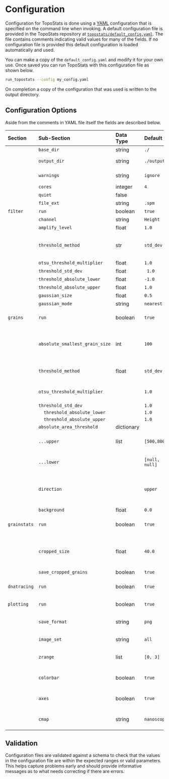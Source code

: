 # Configuration

Configuration for TopoStats is done using a [YAML](https://yaml.org/) configuration that is specified on the command line when
invoking. A default configuration file is provided in the TopoStats repository at
[`topostats/default_config.yaml`](https://github.com/AFM-SPM/TopoStats/blob/dev/topostats/default_config.yaml). The file
contains comments indicating valid values for many of the fields. If no configuration file is provided this default
configuration is loaded automatically and used.

You can make a copy of the `default_config.yaml` and modify it for your own use. Once saved you can run TopoStats with
this configuration file as shown below.

``` bash
run_topostats --config my_config.yaml
```

On completion a copy of the configuration that was used is written to the output directory.


## Configuration Options

Aside from the comments in YAML file itself the fields are described below.


| Section      | Sub-Section                    | Data Type  | Default        | Description                                                                                                                         |
|:-------------|:-------------------------------|:-----------|:---------------|:------------------------------------------------------------------------------------------------------------------------------------|
|              | `base_dir`                     | string     | `./`           |                                                                                                                                     |
|              | `output_dir`                   | string     | `./output`     | Directory that output should be saved to.                                                                                           |
|              | `warnings`                     | string     | `ignore`       | Turns of warnings being shown.                                                                                                      |
|              | `cores`                        | integer    | `4`            |                                                                                                                                     |
|              | `quiet`                        | false      |                |                                                                                                                                     |
|              | `file_ext`                     | string     | `.spm`         |                                                                                                                                     |
| `filter`     | `run`                          | boolean    | `true`         |                                                                                                                                     |
|              | `channel`                      | string     | `Height`       |                                                                                                                                     |
|              | `amplify_level`                | float      | `1.0`          |                                                                                                                                     |
|              | `threshold_method`             | str        | `std_dev`      | Threshold method for filtering, options are `ostu`, `std_dev` or `absolute`.                                                        |
|              | `otsu_threshold_multiplier`    | float      | `1.0`          |                                                                                                                                     |
|              | `threshold_std_dev`            | float      | ` 1.0`         |                                                                                                                                     |
|              | `threshold_absolute_lower`     | float      | `-1.0`         |                                                                                                                                     |
|              | `threshold_absolute_upper`     | float      | `1.0`          |                                                                                                                                     |
|              | `gaussian_size`                | float      | `0.5`          |                                                                                                                                     |
|              | `gaussian_mode`                | string     | `nearest`      |                                                                                                                                     |
| `grains`     | `run`                          | boolean    | `true`         | Whether to run grain finding. Options `true`, `false`                                                                               |
|              | `absolute_smallest_grain_size` | int        | `100`          | The smallest size of grains to be included (in pixels), anything smaller than this is considered noise and removed.                 |
|              | `threshold_method`             | float      | `std_dev`      | Threshold method for grain finding.  Options : `otsu`, `std_dev`, `absolute`                                                        |
|              | `otsu_threshold_multiplier`    |            | `1.0`          | Factor by which the derived Otsu Threshold should be scaled.                                                                        |
|              | `threshold_std_dev`            |            | `1.0`          |                                                                                                                                     |
|              | `  threshold_absolute_lower`   |            | `1.0`          |                                                                                                                                     |
|              | `  threshold_absolute_upper`   |            | `1.0`          |                                                                                                                                     |
|              | `absolute_area_threshold`      | dictionary |                |                                                                                                                                     |
|              | `...upper`                     | list       | `[500,800]`    | Height above surface [Low, High] in nm^2 (also takes null)                                                                          |
|              | `...lower`                     |            | `[null, null]` | Height below surface [Low, High] in nm^2 (also takes null)                                                                          |
|              | `direction`                    |            | `upper`        | Defines whether to look for grains above or below thresholds or both. Options: `upper`, `lower`, `both`                             |
|              | `background`                   | float      | `0.0`          |                                                                                                                                     |
| `grainstats` | `run`                          | boolean    | `true`         | Whether to calculate grain statistics. Options : `true`, `false`                                                                    |
|              | `cropped_size`                 | float      | `40.0`         | Force cropping of grains to this length (in nm) of square cropped images (can take `-1` for grain-sized box)                        |
|              | `save_cropped_grains`          | boolean    | `true`         | Options : true, false                                                                                                               |
| `dnatracing` | `run`                          | boolean    | `true`         | Whether to run DNA Tracing.  Options : true, false                                                                                  |
| `plotting`   | `run`                          | boolean    | `true`         | Whether to run plotting. Options : `true`, `false`                                                                                  |
|              | `save_format`                  | string     | `png`          | Format to save images in, see [matplotlib.pyplot.savefig](https://matplotlib.org/stable/api/_as_gen/matplotlib.pyplot.savefig.html) |
|              | `image_set`                    | string     | `all`          | Which images to plot. Options : `all`, `core`                                                                                       |
|              | `zrange`                       | list       | `[0, 3]`       | # low and high height range for core images (can take [null, null])                                                                 |
|              | `colorbar`                     | boolean    | `true`         | Whether to include the colorbar scale in plots. Options `true`, `false`                                                             |
|              | `axes`                         | boolean    | `true`         | # Options : true, false (due to off being a bool when parsed)                                                                       |
|              | `cmap`                         | string     | `nanoscope`    | Colormap to use in plotting. Options : `nanoscope`, `afmhot`                                                                        |


## Validation

Configuration files are validated against a schema to check that the values in the configuration file are within the
expected ranges or valid parameters. This helps capture problems early and should provide informative messages as to
what needs correcting if there are errors.
